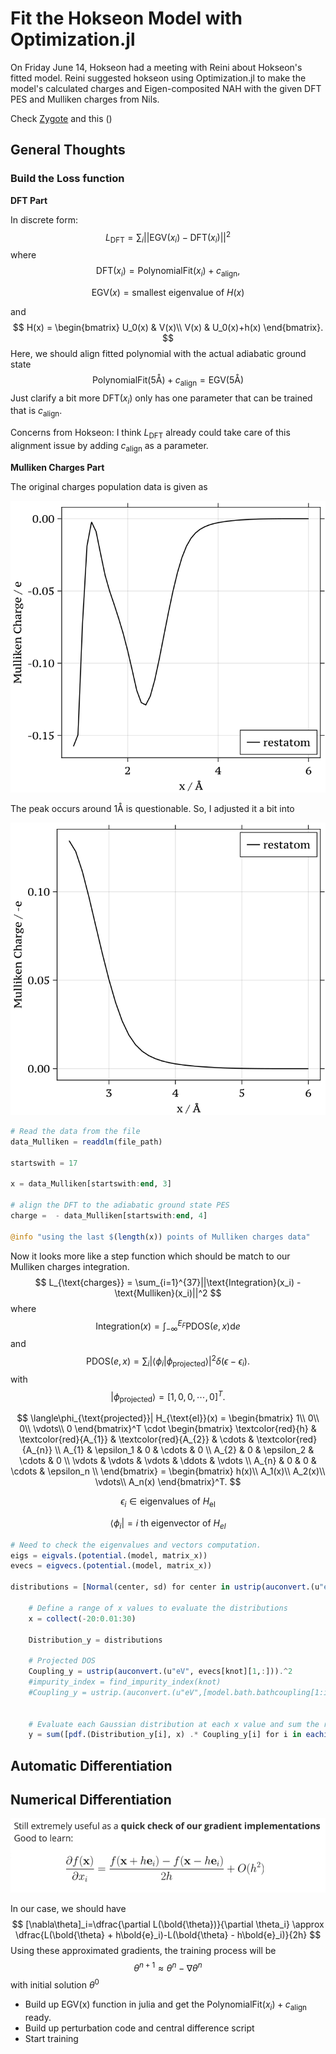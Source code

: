 # Fit the Hokseon Model with Optimization.jl



On Friday June 14, Hokseon had a meeting with Reini about Hokseon's fitted model. Reini suggested hokseon using Optimization.jl to make the model's calculated charges and Eigen-composited NAH with the given DFT PES and Mulliken charges from Nils.



Check [Zygote](https://fluxml.ai/Zygote.jl/dev/adjoints/) and this ()

## General Thoughts

### Build the Loss function

**DFT Part**

In discrete form:
$$
L_{\text{DFT}} = \sum_i||\text{EGV}(x_i) - \text{DFT}(x_i)||^2
$$
where 
$$
\text{DFT}(x_i)=\text{PolynomialFit}(x_i) + c_{\text{align}},
$$

$$
\text{EGV}(x) = \text{smallest eigenvalue of } H(x)
$$

and 
$$
H(x) = \begin{bmatrix}
U_0(x) & V(x)\\
V(x) & U_0(x)+h(x)
\end{bmatrix}.
$$
Here, we should align fitted polynomial with the actual adiabatic ground state
$$
\text{PolynomialFit}(5 \text{\AA}) + c_{\text{align}} = \text{EGV}(5 \text{\AA})
$$
Just clarify a bit more $\text{DFT}(x_i)$ only has one parameter that can be trained that is $c_{\text{align}}$.

Concerns from Hokseon: I think $L_{\text{DFT}}$ already could take care of this alignment issue by adding $c_{\text{align}}$ as a parameter.

**Mulliken Charges Part**

The original charges population data is given as 

![Charges_data_restatom](fig/21-May-2024/Charges_data_restatom.svg)

The peak occurs around $1 \text{\AA}$ is questionable. So, I adjusted it a bit into 

<img src="fig/21-May-2024/Charges_data_restatom_adjusted.svg" alt="Charges_data_restatom_adjusted" style="zoom:120%;" />

```julia
# Read the data from the file
data_Mulliken = readdlm(file_path)

startswith = 17

x = data_Mulliken[startswith:end, 3]

# align the DFT to the adiabatic ground state PES
charge =  - data_Mulliken[startswith:end, 4]

@info "using the last $(length(x)) points of Mulliken charges data"
```

Now it looks more like a step function which should be match to our Mulliken charges integration.
$$
L_{\text{charges}} = \sum_{i=1}^{37}||\text{Integration}(x_i) - \text{Mulliken}(x_i)||^2
$$
where 
$$
\text{Integration}(x) = \int^{E_F}_{-\infty}\text{PDOS}(e,x) \mathrm{d}e
$$
and
$$
\text{PDOS}(e,x) = \sum_i |\langle \phi_i| \phi_\text{projected}\rangle|^2 \delta(\epsilon - \epsilon_i). \tag{PDOS}
$$
with 
$$
|\phi_{\text{projected}}\rangle = [1,0,0,\cdots,0]^T.
$$

$$
\langle\phi_{\text{projected}}| H_{\text{el}}(x) = 
\begin{bmatrix}
1\\
0\\
0\\
\vdots\\
0
\end{bmatrix}^T
\cdot
\begin{bmatrix}
\textcolor{red}{h} & \textcolor{red}{A_{1}} & \textcolor{red}{A_{2}} & \cdots & \textcolor{red}{A_{n}} \\
A_{1} & \epsilon_1 & 0 & \cdots & 0 \\
A_{2} & 0 & \epsilon_2 & \cdots & 0 \\
\vdots & \vdots & \vdots & \ddots & \vdots \\
A_{n} & 0 & 0 & \cdots & \epsilon_n \\
\end{bmatrix} = \begin{bmatrix}
h(x)\\
A_1(x)\\
A_2(x)\\
\vdots\\
A_n(x)
\end{bmatrix}^T.
$$

$$
\epsilon_i \in \text{eigenvalues of } H_{\text{el}}
$$

$$
\langle \phi_i| = i \text{ th} \text{ eigenvector of } H_{el}
$$



```julia
# Need to check the eigenvalues and vectors computation.
eigs = eigvals.(potential.(model, matrix_x))
evecs = eigvecs.(potential.(model, matrix_x))

distributions = [Normal(center, sd) for center in ustrip(auconvert.(u"eV", eigs[knot]))]

    # Define a range of x values to evaluate the distributions
    x = collect(-20:0.01:30)

    Distribution_y = distributions

    # Projected DOS
    Coupling_y = ustrip(auconvert.(u"eV", evecs[knot][1,:])).^2
    #impurity_index = find_impurity_index(knot)
    #Coupling_y = ustrip.(auconvert.(u"eV",[model.bath.bathcoupling[1:impurity_index-1];model.bath.bathcoupling[impurity_index];model.bath.bathcoupling[impurity_index:end]].^2))


    # Evaluate each Gaussian distribution at each x value and sum the results
    y = sum([pdf.(Distribution_y[i], x) .* Coupling_y[i] for i in eachindex(Distribution_y)]) 
```

## Automatic Differentiation





## Numerical Differentiation



![Finite_differentiation](fig/21-May-2024/Finite_differentiation.png)

In our case, we should have
$$
[\nabla\theta]_i=\dfrac{\partial L(\bold{\theta})}{\partial \theta_i} \approx \dfrac{L(\bold{\theta} + h\bold{e}_i)-L(\bold{\theta} - h\bold{e}_i)}{2h}
$$
Using these approximated gradients, the training process will be 
$$
\theta^{n+1} \approx \theta^{n} - \nabla \theta^{n} 
$$
with initial solution $\theta^0$



- Build up $\text{EGV(x)}$ function in julia and get the $\text{PolynomialFit}(x_i) + c_{\text{align}}$ ready.
- Build up perturbation code and central difference script
- Start training
